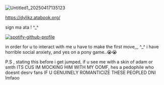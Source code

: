 
![Untitled1_20250417135123](https://github.com/user-attachments/assets/bc7e8913-96eb-4326-8430-7234f8b372bd)

 https://dylikz.atabook.org/
<p>sign ma ata ! ^_^</p>

[![spotify-github-profile](https://spotify-github-profile.kittinanx.com/api/view?uid=31tleqegpb4lhcogzq6e3rwkleiq&cover_image=true&theme=natemoo-re&show_offline=false&background_color=121212&interchange=false&bar_color=be2727&bar_color_cover=false)](https://github.com/kittinan/spotify-github-profile)

<p> in order for u to interact with me u have to make the first move,,, ^_^ i have horrible social anxiety, and yes on a pony game..😭😭<p>

<p>P.S , stating this before i get jumped, if u see me with a skin of adam or smth ITS CUS IM MOCKING HIM WITH MY OOMF, hes a pedophile who doesnt desrv fans IF U GENUINELY ROMANTICIZE THESE PEOPLED DNI lmfaoo</p>
